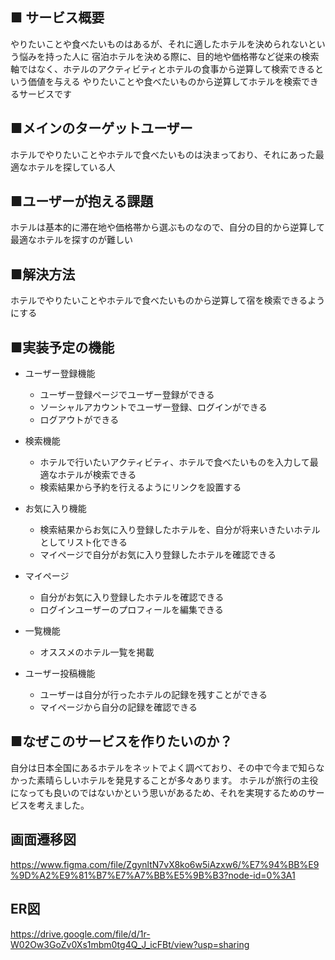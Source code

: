 ## ■ サービス概要
やりたいことや食べたいものはあるが、それに適したホテルを決められないという悩みを持った人に
宿泊ホテルを決める際に、目的地や価格帯など従来の検索軸ではなく、ホテルのアクティビティとホテルの食事から逆算して検索できるという価値を与える
やりたいことや食べたいものから逆算してホテルを検索できるサービスです

## ■メインのターゲットユーザー
ホテルでやりたいことやホテルで食べたいものは決まっており、それにあった最適なホテルを探している人

## ■ユーザーが抱える課題
ホテルは基本的に滞在地や価格帯から選ぶものなので、自分の目的から逆算して最適なホテルを探すのが難しい

## ■解決方法
ホテルでやりたいことやホテルで食べたいものから逆算して宿を検索できるようにする

## ■実装予定の機能
- ユーザー登録機能
  - ユーザー登録ページでユーザー登録ができる
  - ソーシャルアカウントでユーザー登録、ログインができる
  - ログアウトができる

- 検索機能
  - ホテルで行いたいアクティビティ、ホテルで食べたいものを入力して最適なホテルが検索できる
  - 検索結果から予約を行えるようにリンクを設置する

- お気に入り機能
  - 検索結果からお気に入り登録したホテルを、自分が将来いきたいホテルとしてリスト化できる
  - マイページで自分がお気に入り登録したホテルを確認できる

- マイページ
  - 自分がお気に入り登録したホテルを確認できる
  - ログインユーザーのプロフィールを編集できる

- 一覧機能
  - オススメのホテル一覧を掲載

- ユーザー投稿機能
  - ユーザーは自分が行ったホテルの記録を残すことができる
  - マイページから自分の記録を確認できる

## ■なぜこのサービスを作りたいのか？
自分は日本全国にあるホテルをネットでよく調べており、その中で今まで知らなかった素晴らしいホテルを発見することが多々あります。
ホテルが旅行の主役になっても良いのではないかという思いがあるため、それを実現するためのサービスを考えました。

## 画面遷移図
https://www.figma.com/file/ZgynltN7vX8ko6w5iAzxw6/%E7%94%BB%E9%9D%A2%E9%81%B7%E7%A7%BB%E5%9B%B3?node-id=0%3A1

## ER図
https://drive.google.com/file/d/1r-W02Ow3GoZv0Xs1mbm0tg4Q_J_icFBt/view?usp=sharing
